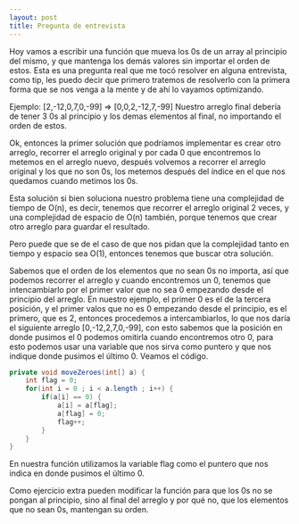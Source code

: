```yaml
---
layout: post
title: Pregunta de entrevista
---
```


Hoy vamos a escribir una función que mueva los 0s de un array al principio del mismo, y que mantenga los demás valores sin importar el orden de estos.
Esta es una pregunta real que me tocó resolver en alguna entrevista, como tip, les puedo decir que primero tratemos de resolverlo con la primera forma que se nos venga a la mente y de ahí lo vayamos optimizando.

Ejemplo:
[2,-12,0,7,0,-99] => [0,0,2,-12,7,-99]
Nuestro arreglo final debería de tener 3 0s al principio y los demas elementos al final, no importando el orden de estos.

Ok, entonces la primer solución que podríamos implementar es crear otro arreglo, recorrer el arreglo original y por cada 0 que encontremos lo metemos en el arreglo nuevo, después volvemos a recorrer el arreglo original y los que no son 0s, los metemos después del índice en el que nos quedamos cuando metimos los 0s.

Esta solución si bien soluciona nuestro problema tiene una complejidad de tiempo de O(n), es decir, tenemos que recorrer el arreglo original 2 veces, y una complejidad de espacio de O(n) también, porque tenemos que crear otro arreglo para guardar el resultado.

Pero puede que se de el caso de que nos pidan que la complejidad tanto en tiempo y espacio sea O(1), entonces tenemos que buscar otra solución.

Sabemos que el orden de los elementos que no sean 0s no importa, así que podemos recorrer el arreglo y cuando encontremos un 0, tenemos que intencambiarlo por el primer valor que no sea 0 empezando desde el principio del arreglo. En nuestro ejemplo, el primer 0 es el de la tercera posición, y el primer valos que no es 0 empezando desde el principio, es el primero, que es 2, entonces procedemos a intercambiarlos, lo que nos daría el siguiente arreglo [0,-12,2,7,0,-99], con esto sabemos que la posición en donde pusimos el 0 podemos omitirla cuando encontremos otro 0, para esto podemos usar una variable que nos sirva como puntero y que nos indique donde pusimos el último 0. Veamos el código.

~~~ java
private void moveZeroes(int[] a) {
    int flag = 0;
    for(int i = 0 ; i < a.length ; i++) {
        if(a[i] == 0) {
            a[i] = a[flag];
            a[flag] = 0;
            flag++;
        }
    }
}
~~~

En nuestra función utilizamos la variable flag como el puntero que nos indica en donde pusimos el último 0.

Como ejercicio extra pueden modificar la función para que los 0s no se pongan al principio, sino al final del arreglo y por qué no, que los elementos que no sean 0s, mantengan su orden.
